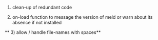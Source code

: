 1) clean-up of redundant code

2) on-load function to message the version of meld or warn about its absence
  if not installed

** 3) allow / handle file-names with spaces**
